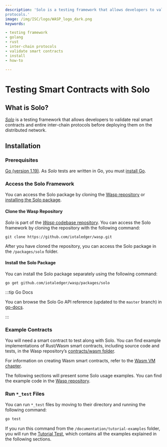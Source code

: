 ```yaml
---
description: 'Solo is a testing framework that allows developers to validate real smart contracts and entire inter-chain
protocols.'
image: /img/ISC/logo/WASP_logo_dark.png
keywords:

- testing framework
- golang
- rust
- inter-chain protocols
- validate smart contracts
- install
- how-to

---
```


# Testing Smart Contracts with Solo

## What is Solo?

[_Solo_](https://github.com/iotaledger/wasp/tree/develop/packages/solo) is a testing framework that allows developers to
validate real smart contracts and entire inter-chain protocols before deploying them on the distributed network.

## Installation

### Prerequisites

[Go (version 1.19)](https://tip.golang.org/doc/go1.19). As _Solo_ tests are written in Go, you must
[install Go](https://go.dev/doc/install).

### Access the Solo Framework

You can access the Solo package by cloning the [Wasp repository](#clone-the-wasp-repository)
or [installing the Solo package](#install-the-solo-package).

#### Clone the Wasp Repository

_Solo_ is part of the [_Wasp_ codebase repository](https://github.com/iotaledger/wasp.git). You can access the Solo
framework by cloning the repository with the following command:

```shell
git clone https://github.com/iotaledger/wasp.git
```

After you have cloned the repository, you can access the Solo package in the `/packages/solo` folder.

#### Install the Solo Package

You can install the Solo package separately using the following command:

```shell
go get github.com/iotaledger/wasp/packages/solo
```

:::tip Go Docs

You can browse the Solo Go API reference (updated to the `master` branch) in
[go-docs](https://pkg.go.dev/github.com/iotaledger/wasp/packages/solo).

:::

### Example Contracts

You will need a smart contract to test along with Solo.
You can find example implementations of Rust/Wasm smart contracts, including source code and tests, in the Wasp
repository’s [contracts/wasm folder](https://github.com/iotaledger/wasp/tree/develop/contracts/wasm).

For information on creating Wasm smart contracts, refer to the [Wasm VM chapter](../wasm_vm/intro.mdx).

The following sections will present some Solo usage examples. You can find the example code in
the [Wasp repository](https://github.com/iotaledger/wasp/tree/develop/documentation/tutorial-examples).

### Run `*_test` Files

You can run `*_test` files by moving to their directory and running the following command:

```bash
go test
```

If you run this command from the `/documentation/tutorial-examples` folder, you will run the
[Tutorial Test](https://github.com/iotaledger/wasp/tree/develop/documentation/tutorial-examples/tutorial-test.go), which
contains all the examples explained in the following sections.

